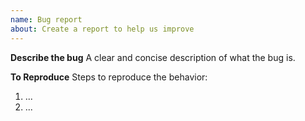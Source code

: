 ```yaml
---
name: Bug report
about: Create a report to help us improve
---
```

**Describe the bug**
A clear and concise description of what the bug is.

**To Reproduce**
Steps to reproduce the behavior:
1. ...
2. ...
